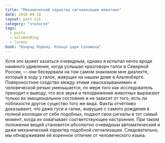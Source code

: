 ```yaml
---
title: "Механический характер сигнализации животных"
date: 2016-04-18
layout: post.njk
category: "этология"
tags:
  - posts
  - solomonRing
  - lorenz
book: "Конрад Лоренц. Кольцо царя Соломона"
---
```


Хотя это может казаться очевидным, однако я испытал нечто вроде наивного удивления, когда услышал «разговор» галок в Северной России, — они беседовали на том самом знакомом мне диалекте, который в ходу у галок, живущих на нашем доме в Альтенберге. Поверхностное сходство между этими «высказываниями» и человеческой речью уменьшается, по мере того как исследователь приходит к выводу, что все звуки и телодвижения животных выражают только их эмоциональное состояние и не зависят от того, есть ли поблизости другое существо того же вида. Факты отчётливо доказывают, что даже гуси и галки, живущие с самого рождения в полной изоляции от себе подобных, подают свои сигналы в тот самый момент, когда их охватывает соответствующее настроение. При таком положении вещей становится абсолютно очевидным автоматический и даже механический характер подобной сигнализации. Следовательно, мы обнаруживаем её коренное отличие от человеческого языка.
